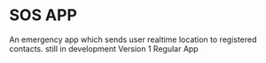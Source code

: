 # SOS APP
An emergency app which sends user realtime location to registered contacts.
still in development 
Version 1
Regular App